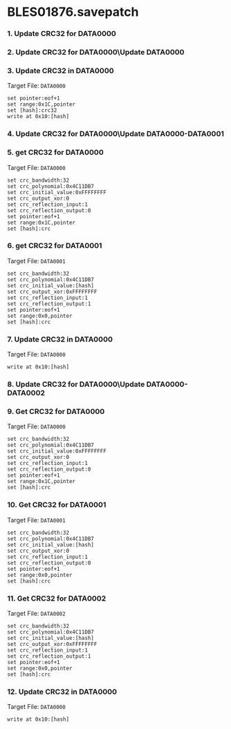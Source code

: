 # BLES01876.savepatch

### 1.  Update CRC32 for DATA0000
### 2.  Update CRC32 for DATA0000\Update DATA0000
### 3. Update CRC32 in DATA0000

Target File: `DATA0000`

```
set pointer:eof+1
set range:0x1C,pointer
set [hash]:crc32
write at 0x10:[hash]
```

### 4.  Update CRC32 for DATA0000\Update DATA0000-DATA0001
### 5. get CRC32 for DATA0000

Target File: `DATA0000`

```
set crc_bandwidth:32
set crc_polynomial:0x4C11DB7
set crc_initial_value:0xFFFFFFFF
set crc_output_xor:0
set crc_reflection_input:1
set crc_reflection_output:0
set pointer:eof+1
set range:0x1C,pointer
set [hash]:crc
```

### 6. get CRC32 for DATA0001

Target File: `DATA0001`

```
set crc_bandwidth:32
set crc_polynomial:0x4C11DB7
set crc_initial_value:[hash]
set crc_output_xor:0xFFFFFFFF
set crc_reflection_input:1
set crc_reflection_output:1
set pointer:eof+1
set range:0x0,pointer
set [hash]:crc
```

### 7. Update CRC32 in DATA0000

Target File: `DATA0000`

```
write at 0x10:[hash]
```

### 8.  Update CRC32 for DATA0000\Update DATA0000-DATA0002
### 9. Get CRC32 for DATA0000

Target File: `DATA0000`

```
set crc_bandwidth:32
set crc_polynomial:0x4C11DB7
set crc_initial_value:0xFFFFFFFF
set crc_output_xor:0
set crc_reflection_input:1
set crc_reflection_output:0
set pointer:eof+1
set range:0x1C,pointer
set [hash]:crc
```

### 10. Get CRC32 for DATA0001

Target File: `DATA0001`

```
set crc_bandwidth:32
set crc_polynomial:0x4C11DB7
set crc_initial_value:[hash]
set crc_output_xor:0
set crc_reflection_input:1
set crc_reflection_output:0
set pointer:eof+1
set range:0x0,pointer
set [hash]:crc
```

### 11. Get CRC32 for DATA0002

Target File: `DATA0002`

```
set crc_bandwidth:32
set crc_polynomial:0x4C11DB7
set crc_initial_value:[hash]
set crc_output_xor:0xFFFFFFFF
set crc_reflection_input:1
set crc_reflection_output:1
set pointer:eof+1
set range:0x0,pointer
set [hash]:crc
```

### 12. Update CRC32 in DATA0000

Target File: `DATA0000`

```
write at 0x10:[hash]
```

